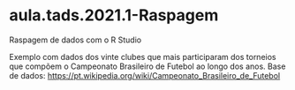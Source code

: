 # aula.tads.2021.1-Raspagem
Raspagem de dados com o R Studio

Exemplo com dados dos vinte clubes que mais participaram dos torneios que compõem o Campeonato Brasileiro de Futebol ao longo dos anos.
Base de dados: <https://pt.wikipedia.org/wiki/Campeonato_Brasileiro_de_Futebol>
